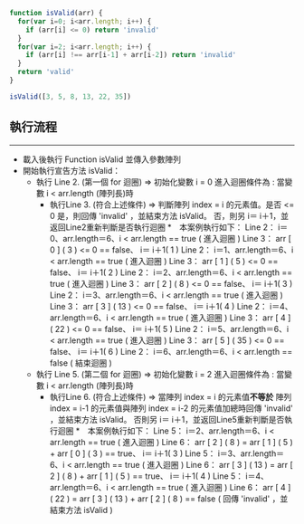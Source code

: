 ``` js
function isValid(arr) {
  for(var i=0; i<arr.length; i++) {
    if (arr[i] <= 0) return 'invalid'
  }
  for(var i=2; i<arr.length; i++) {
    if (arr[i] !== arr[i-1] + arr[i-2]) return 'invalid'
  }
  return 'valid'
}

isValid([3, 5, 8, 13, 22, 35])
```

## 執行流程

***

* 載入後執行 Function isValid 並傳入參數陣列
* 開始執行宣告方法 isValid：
	* 	執行 Line 2. (第一個 for 迴圈) =>
			初始化變數 i = 0
			進入迴圈條件為 : 當變數 i < arr.length (陣列長)時
		* 執行Line 3. (符合上述條件) =>
			判斷陣列 index = i 的元素值。是否 <= 0
			是，則回傳 'invalid' ，並結束方法 isValid。
			否，則另 i＝ i＋1，並返回Line2重新判斷是否執行迴圈
		*　本案例執行如下：
			Line 2： i＝0、arr.length＝6、i < arr.length == true ( 進入迴圈 )
			Line 3： arr [ 0 ] ( 3 ) <= 0  ==  false、 i＝ i＋1( 1 )
			Line 2： i＝1、arr.length＝6、i < arr.length == true ( 進入迴圈 )
			Line 3： arr [ 1 ] ( 5 ) <= 0   ==  false、 i＝ i＋1( 2 )
			Line 2： i＝2、arr.length＝6、i < arr.length == true ( 進入迴圈 )
			Line 3： arr [ 2 ] ( 8 ) <= 0  ==  false、 i＝ i＋1( 3 )
			Line 2： i＝3、arr.length＝6、i < arr.length == true ( 進入迴圈 )
			Line 3： arr [ 3 ] ( 13 ) <= 0  ==  false、 i＝ i＋1( 4 )
			Line 2： i＝4、arr.length＝6、i < arr.length == true ( 進入迴圈 )
			Line 3： arr [ 4 ] ( 22 ) <= 0  ==  false、 i＝ i＋1( 5 )
			Line 2： i＝5、arr.length＝6、i < arr.length == true ( 進入迴圈 )
			Line 3： arr [ 5 ] ( 35 ) <= 0  ==  false、 i＝ i＋1( 6 )
			Line 2： i＝6、arr.length＝6、i < arr.length == false ( 結束迴圈 )
	* 	執行 Line 5. (第二個 for 迴圈) =>
			初始化變數 i = 2
			進入迴圈條件為 : 當變數 i < arr.length (陣列長)時
		* 執行Line 6. (符合上述條件) =>
			當陣列  index = i 的元素值**不等於** 陣列  index = i-1 的元素值與陣列 index = i-2 的元素值加總時回傳 'invalid' ，並結束方法 isValid。
			否則另 i＝ i＋1，並返回Line5重新判斷是否執行迴圈
		*　本案例執行如下：
			Line 5： i＝2、arr.length＝6、i < arr.length == true ( 進入迴圈 )
			Line 6： arr [ 2 ] ( 8 ) = arr [ 1 ] ( 5 ) + arr [ 0 ] ( 3 )  ==  true、 i＝ i＋1( 3 )
			Line 5： i＝3、arr.length＝6、i < arr.length == true ( 進入迴圈 )
			Line 6： arr [ 3 ] ( 13 ) = arr [ 2 ] ( 8 ) + arr [ 1 ] ( 5 )  ==  true、 i＝ i＋1( 4 )
			Line 5： i＝4、arr.length＝6、i < arr.length == true ( 進入迴圈 )
			Line 6： arr [ 4 ] ( 22 ) = arr [ 3 ] ( 13 ) + arr [ 2 ] ( 8 )  ==  false ( 回傳 'invalid' ，並結束方法 isValid )
